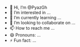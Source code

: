 - 👋 Hi, I’m @PyazGh
- 👀 I’m interested in ...
- 🌱 I’m currently learning ...
- 💞️ I’m looking to collaborate on ...
- 📫 How to reach me ...
- 😄 Pronouns: ...
- ⚡ Fun fact: ...

<!---
PyazGh/PyazGh is a ✨ special ✨ repository because its `README.md` (this file) appears on your GitHub profile.
You can click the Preview link to take a look at your changes.
--->
